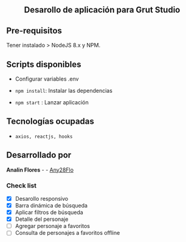 

<h2 align="center">Desarollo de aplicación para Grut Studio</h2>


## Pre-requisitos


Tener instalado > NodeJS 8.x y NPM.

## Scripts disponibles

- Configurar variables .env 
- `npm install`: Instalar las dependencias

- `npm start` : Lanzar aplicación

## Tecnologías ocupadas 

- `axios, reactjs, hooks`

## Desarrollado por

**Analin Flores** - - [Any28Flo](https://github.com/Any28Flo)

### Check list

- [x] Desarollo responsivo
- [x] Barra dinámica de búsqueda
- [x] Aplicar filtros de búsqueda
- [x] Detalle del personaje
- [ ] Agregar personaje a favoritos
- [ ] Consulta de personajes a favoritos offline
